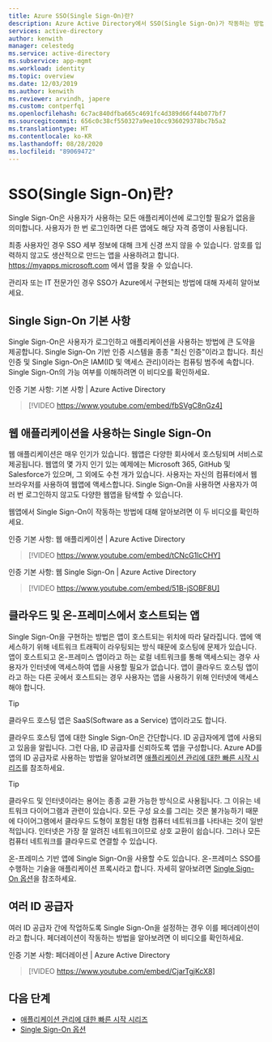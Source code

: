 ```yaml
---
title: Azure SSO(Single Sign-On)란?
description: Azure Active Directory에서 SSO(Single Sign-On)가 작동하는 방법에 대해 알아봅니다. 사용자가 모든 애플리케이션에 대한 암호를 기억할 필요가 없도록 SSO를 사용합니다. 또한 SSO를 사용하여 계정 관리를 간소화합니다.
services: active-directory
author: kenwith
manager: celestedg
ms.service: active-directory
ms.subservice: app-mgmt
ms.workload: identity
ms.topic: overview
ms.date: 12/03/2019
ms.author: kenwith
ms.reviewer: arvindh, japere
ms.custom: contperfq1
ms.openlocfilehash: 6c7ac840dfba665c4691fc4d389d66f44b077bf7
ms.sourcegitcommit: 656c0c38cf550327a9ee10cc936029378bc7b5a2
ms.translationtype: HT
ms.contentlocale: ko-KR
ms.lasthandoff: 08/28/2020
ms.locfileid: "89069472"
---
```

# <a name="what-is-single-sign-on-sso"></a>SSO(Single Sign-On)란?

Single Sign-On은 사용자가 사용하는 모든 애플리케이션에 로그인할 필요가 없음을 의미합니다. 사용자가 한 번 로그인하면 다른 앱에도 해당 자격 증명이 사용됩니다.

최종 사용자인 경우 SSO 세부 정보에 대해 크게 신경 쓰지 않을 수 있습니다. 암호를 입력하지 않고도 생산적으로 만드는 앱을 사용하려고 합니다. https://myapps.microsoft.com 에서 앱을 찾을 수 있습니다.
 
관리자 또는 IT 전문가인 경우 SSO가 Azure에서 구현되는 방법에 대해 자세히 알아보세요.

## <a name="single-sign-on-basics"></a>Single Sign-On 기본 사항
Single Sign-On은 사용자가 로그인하고 애플리케이션을 사용하는 방법에 큰 도약을 제공합니다. Single Sign-On 기반 인증 시스템을 종종 "최신 인증"이라고 합니다. 최신 인증 및 Single Sign-On은 IAM(ID 및 액세스 관리)이라는 컴퓨팅 범주에 속합니다. Single Sign-On의 가능 여부를 이해하려면 이 비디오를 확인하세요.

인증 기본 사항: 기본 사항 | Azure Active Directory

> [!VIDEO https://www.youtube.com/embed/fbSVgC8nGz4]

## <a name="single-sign-on-with-web-applications"></a>웹 애플리케이션을 사용하는 Single Sign-On
웹 애플리케이션은 매우 인기가 있습니다. 웹앱은 다양한 회사에서 호스팅되며 서비스로 제공됩니다. 웹앱의 몇 가지 인기 있는 예제에는 Microsoft 365, GitHub 및 Salesforce가 있으며, 그 외에도 수천 개가 있습니다. 사용자는 자신의 컴퓨터에서 웹 브라우저를 사용하여 웹앱에 액세스합니다. Single Sign-On을 사용하면 사용자가 여러 번 로그인하지 않고도 다양한 웹앱을 탐색할 수 있습니다.

웹앱에서 Single Sign-On이 작동하는 방법에 대해 알아보려면 이 두 비디오를 확인하세요.

인증 기본 사항: 웹 애플리케이션 | Azure Active Directory

> [!VIDEO https://www.youtube.com/embed/tCNcG1lcCHY]

인증 기본 사항: 웹 Single Sign-On | Azure Active Directory

> [!VIDEO https://www.youtube.com/embed/51B-jSOBF8U]

## <a name="cloud-versus-on-premises-hosted-apps"></a>클라우드 및 온-프레미스에서 호스트되는 앱
Single Sign-On을 구현하는 방법은 앱이 호스트되는 위치에 따라 달라집니다. 앱에 액세스하기 위해 네트워크 트래픽이 라우팅되는 방식 때문에 호스팅에 문제가 있습니다. 앱이 호스트되고 온-프레미스 앱이라고 하는 로컬 네트워크를 통해 액세스되는 경우 사용자가 인터넷에 액세스하여 앱을 사용할 필요가 없습니다. 앱이 클라우드 호스팅 앱이라고 하는 다른 곳에서 호스트되는 경우 사용자는 앱을 사용하기 위해 인터넷에 액세스해야 합니다.

> [!TIP]
> 클라우드 호스팅 앱은 SaaS(Software as a Service) 앱이라고도 합니다. 

클라우드 호스팅 앱에 대한 Single Sign-On은 간단합니다. ID 공급자에게 앱에 사용되고 있음을 알립니다. 그런 다음, ID 공급자를 신뢰하도록 앱을 구성합니다. Azure AD를 앱의 ID 공급자로 사용하는 방법을 알아보려면 [애플리케이션 관리에 대한 빠른 시작 시리즈](view-applications-portal.md)를 참조하세요.

> [!TIP]
> 클라우드 및 인터넷이라는 용어는 종종 교환 가능한 방식으로 사용됩니다. 그 이유는 네트워크 다이어그램과 관련이 있습니다. 모든 구성 요소를 그리는 것은 불가능하기 때문에 다이어그램에서 클라우드 도형이 포함된 대형 컴퓨터 네트워크를 나타내는 것이 일반적입니다. 인터넷은 가장 잘 알려진 네트워크이므로 상호 교환이 쉽습니다. 그러나 모든 컴퓨터 네트워크를 클라우드로 연결할 수 있습니다.

온-프레미스 기반 앱에 Single Sign-On을 사용할 수도 있습니다. 온-프레미스 SSO를 수행하는 기술을 애플리케이션 프록시라고 합니다. 자세히 알아보려면 [Single Sign-On 옵션](sso-options.md)을 참조하세요.

## <a name="multiple-identity-providers"></a>여러 ID 공급자
여러 ID 공급자 간에 작업하도록 Single Sign-On을 설정하는 경우 이를 페더레이션이라고 합니다. 페더레이션이 작동하는 방법을 알아보려면 이 비디오를 확인하세요.

인증 기본 사항: 페더레이션 | Azure Active Directory

> [!VIDEO https://www.youtube.com/embed/CjarTgjKcX8]


## <a name="next-steps"></a>다음 단계
* [애플리케이션 관리에 대한 빠른 시작 시리즈](view-applications-portal.md)
* [Single Sign-On 옵션](sso-options.md)
